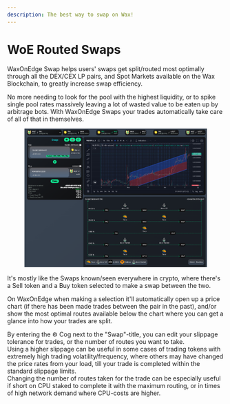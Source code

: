 ```yaml
---
description: The best way to swap on Wax!
---
```


# WoE Routed Swaps

WaxOnEdge Swap helps users' swaps get split/routed most optimally through all the DEX/CEX LP pairs, and Spot Markets available on the Wax Blockchain, to greatly increase swap efficiency.

No more needing to look for the pool with the highest liquidity, or to spike single pool rates massively leaving a lot of wasted value to be eaten up by arbitrage bots. With WaxOnEdge Swaps your trades automatically take care of all of that in themselves.

<figure><img src="../../../.gitbook/assets/image (92).png" alt=""><figcaption></figcaption></figure>

It's mostly like the Swaps known/seen everywhere in crypto, where there's a Sell token and a Buy token selected to make a swap between the two.

On WaxOnEdge when making a selection it'll automatically open up a price chart (if there has been made trades between the pair in the past), and/or show the most optimal routes available below the chart where you can get a glance into how your trades are split.



By entering the ⚙️ Cog next to the "Swap"-title, you can edit your slippage tolerance for trades, or the number of routes you want to take. \
Using a higher slippage can be useful in some cases of trading tokens with extremely high trading volatility/frequency, where others may have changed the price rates from your load, till your trade is completed within the standard slippage limits.\
Changing the number of routes taken for the trade can be especially useful if short on CPU staked to complete it with the maximum routing, or in times of high network demand where CPU-costs are higher.
